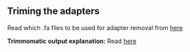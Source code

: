 ## Triming the adapters

Read which .fa files to be used for adapter removal from [here](https://www.biostars.org/p/323087/) <br/>

**Trimmomatic output explanation:** Read [here](https://www.biostars.org/p/214739/) 
